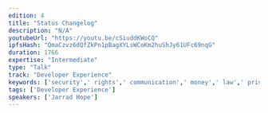 ```yaml
---
edition: 4
title: "Status Changelog"
description: "N/A"
youtubeUrl: "https://youtu.be/cSiuddKWoCQ"
ipfsHash: "QmaCzvz6dQfZkPn1pBagXYLsWCoKm2huShJy61UFc69nqG"
duration: 1766
expertise: "Intermediate"
type: "Talk"
track: "Developer Experience"
keywords: ['security',' rights',' communication',' money',' law',' privacy',' culture',' whisper']
tags: ['Developer Experience']
speakers: ['Jarrad Hope']
---
```

